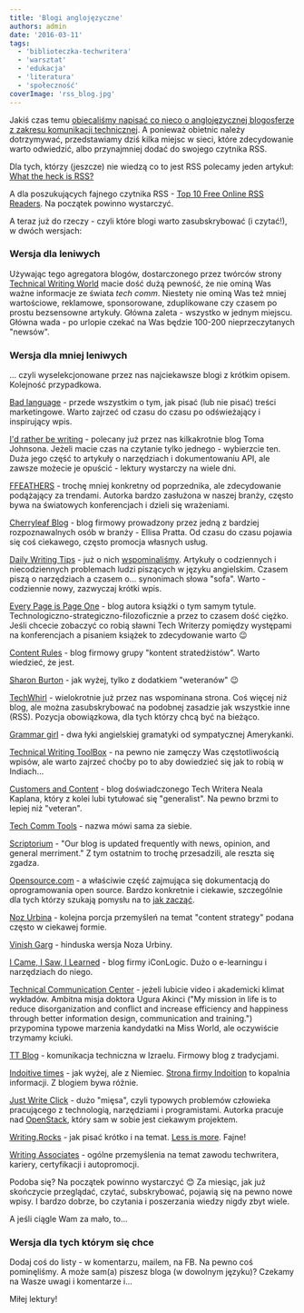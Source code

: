 ```yaml
---
title: 'Blogi anglojęzyczne'
authors: admin
date: '2016-03-11'
tags:
  - 'biblioteczka-techwritera'
  - 'warsztat'
  - 'edukacja'
  - 'literatura'
  - 'społeczność'
coverImage: 'rss_blog.jpg'
---
```


Jakiś czas temu
[obiecaliśmy napisać co nieco o anglojęzycznej blogosferze z zakresu komunikacji technicznej](../polskie-blogi/index.md).
A ponieważ obietnic należy dotrzymywać, przedstawiamy dziś kilka miejsc w sieci,
które zdecydowanie warto odwiedzić, albo przynajmniej dodać do swojego czytnika
RSS.

<!--truncate-->

Dla tych, którzy (jeszcze) nie wiedzą co to jest RSS polecamy jeden artykuł:
[What the heck is RSS?](http://www.copyblogger.com/what-the-heck-is-rss/)

A dla poszukujących fajnego czytnika RSS -
[Top 10 Free Online RSS Readers](http://sixrevisions.com/tools/free-rss-readers/).
Na początek powinno wystarczyć.

A teraz już do rzeczy - czyli które blogi warto zasubskrybować (i czytać!), w
dwóch wersjach:

### Wersja dla leniwych

Używając tego agregatora blogów, dostarczonego przez twórców strony
[Technical Writing World](http://technicalwritingworld.com/) macie dość dużą
pewność, że nie ominą Was ważne informacje ze świata _tech comm_. Niestety nie
ominą Was też mniej wartościowe, reklamowe, sponsorowane, zduplikowane czy
czasem po prostu bezsensowne artykuły. Główna zaleta - wszystko w jednym
miejscu. Główna wada - po urlopie czekać na Was będzie 100-200 nieprzeczytanych
"newsów".

### Wersja dla mniej leniwych

... czyli wyselekcjonowane przez nas najciekawsze blogi z krótkim opisem.
Kolejność przypadkowa.

[Bad language](http://www.articulatemarketing.com/blog) - przede wszystkim o
tym, jak pisać (lub nie pisać) treści marketingowe. Warto zajrzeć od czasu do
czasu po odświeżający i inspirujący wpis.

[I'd rather be writing](http://idratherbewriting.com) - polecany już przez nas
kilkakrotnie blog Toma Johnsona. Jeżeli macie czas na czytanie tylko jednego -
wybierzcie ten. Duża jego część to artykuły o narzędziach i dokumentowaniu API,
ale zawsze możecie je opuścić - lektury wystarczy na wiele dni.

[FFEATHERS](https://ffeathers.wordpress.com/) - trochę mniej konkretny od
poprzednika, ale zdecydowanie podążający za trendami. Autorka bardzo zasłużona w
naszej branży, często bywa na światowych konferencjach i dzieli się wrażeniami.

[Cherryleaf Blog](http://www.cherryleaf.com/blog/) - blog firmowy prowadzony
przez jedną z bardziej rozpoznawalnych osób w branży - Ellisa Pratta. Od czasu
do czasu pojawia się coś ciekawego, często promocja własnych usług.

[Daily Writing Tips](http://www.dailywritingtips.com/) - już o nich
[wspominaliśmy](../naucz-sie-sama-czesc-5/index.md). Artykuły o codziennych i
niecodziennych problemach ludzi piszących w języku angielskim. Czasem piszą o
narzędziach a czasem o... synonimach słowa "sofa". Warto - codziennie nowy,
zazwyczaj krótki wpis.

[Every Page is Page One](http://everypageispageone.com/) - blog autora książki o
tym samym tytule. Technologiczno-strategiczno-filozoficznie a przez to czasem
dość ciężko. Jeśli chcecie zobaczyć co robią sławni Tech Writerzy pomiędzy
występami na konferencjach a pisaniem książek to zdecydowanie warto 😉

[Content Rules](http://contentrules.com/category/blog/) - blog firmowy grupy
"kontent stratedżistów". Warto wiedzieć, że jest.

[Sharon Burton](http://www.sharonburton.com/) - jak wyżej, tylko z dodatkiem
"weteranów" 😉

[TechWhirl](http://techwhirl.com/) - wielokrotnie już przez nas wspominana
strona. Coś więcej niż blog, ale można zasubskrybować na podobnej zasadzie jak
wszystkie inne (RSS). Pozycja obowiązkowa, dla tych którzy chcą być na bieżąco.

[Grammar girl](http://www.quickanddirtytips.com/grammar-girl) - dwa łyki
angielskiej gramatyki od sympatycznej Amerykanki.

[Technical Writing ToolBox](http://technicalwritingtoolbox.com/) - na pewno nie
zamęczy Was częstotliwością wpisów, ale warto zajrzeć choćby po to aby
dowiedzieć się jak to robią w Indiach...

[Customers and Content](https://customersandcontent.com/) - blog doświadczonego
Tech Writera Neala Kaplana, który z kolei lubi tytułować się "generalist". Na
pewno brzmi to lepiej niż "veteran".

[Tech Comm Tools](http://www.techcommtools.com/blog/) - nazwa mówi sama za
siebie.

[Scriptorium](http://www.scriptorium.com/blog/) - "Our blog is updated
frequently with news, opinion, and general merriment." Z tym ostatnim to trochę
przesadzili, ale reszta się zgadza.

[Opensource.com](https://opensource.com/tags/doc-dish) - a właściwie część
zajmująca się dokumentacją do oprogramowania open source. Bardzo konkretnie i
ciekawie, szczególnie dla tych którzy szukają pomysłu na to
[jak zacząć](../open-techwriting-sposob-na-start-i-rozwoj-kariery/index.md).

[Noz Urbina](http://urbinaconsulting.com/blog/) - kolejna porcja przemyśleń na
temat "content strategy" podana często w ciekawej formie.

[Vinish Garg](http://www.vinishgarg.com/blog/) - hinduska wersja Noza Urbiny.

[I Came, I Saw, I Learned](http://iconlogic.blogs.com/weblog/) - blog firmy
iConLogic. Dużo o e-learningu i narzędziach do niego.

[Technical Communication Center](http://www.technicalcommunicationcenter.com/) -
jeżeli lubicie video i akademicki klimat wykładów. Ambitna misja doktora Ugura
Akinci ("My mission in life is to reduce disorganization and conflict and
increase efficiency and happiness through better information design,
communication and training.") przypomina typowe marzenia kandydatki na Miss
World, ale oczywiście trzymamy kciuki.

[TT Blog](http://www.tech-tav.com/technical-writing-blog) - komunikacja
techniczna w Izraelu. Firmowy blog z tradycjami.

[Indoitive times](http://www.indoition.com/blog/) - jak wyżej, ale z Niemiec.
[Strona firmy Indoition](http://www.indoition.com/index.html) to kopalnia
informacji. Z blogiem bywa różnie.

[Just Write Click](http://justwriteclick.com/) - dużo "mięsa", czyli typowych
problemów człowieka pracującego z technologią, narzędziami i programistami.
Autorka pracuje nad [OpenStack](https://www.openstack.org/), który sam w sobie
jest ciekawym projektem.

[Writing.Rocks](http://writing.rocks/blog/) - jak pisać krótko i na temat.
[Less is more](../less-is-more-strikes-again/index.md). Fajne!

[Writing Associates](http://writingassociates.com/blog/) - ogólne przemyślenia
na temat zawodu techwritera, kariery, certyfikacji i autopromocji.

Podoba się? Na początek powinno wystarczyć 😊 Za miesiąc, jak już skończycie
przeglądać, czytać, subskrybować, pojawią się na pewno nowe wpisy. I bardzo
dobrze, bo czytania i poszerzania wiedzy nigdy zbyt wiele.

A jeśli ciągle Wam za mało, to...

### Wersja dla tych którym się chce

Dodaj coś do listy - w komentarzu, mailem, na FB. Na pewno coś pominęliśmy. A
może sam(a) piszesz bloga (w dowolnym języku)? Czekamy na Wasze uwagi i
komentarze i...

Miłej lektury!
